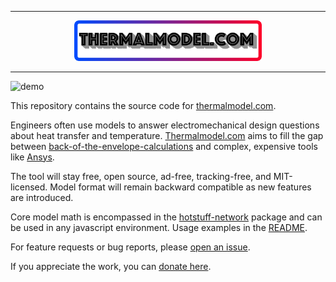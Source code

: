 ***

<p align="center">
  <img width="300" src="https://github.com/robinovitch61/hotstuff/blob/main/src/img/thermalmodel-logo.png">
</p>

***

![demo](https://user-images.githubusercontent.com/8892054/156910428-92e18984-461b-4f7b-ab5f-ce09b0c5c0c7.gif)

This repository contains the source code for [thermalmodel.com](https://thermalmodel.com).

Engineers often use models to answer electromechanical design questions about heat transfer and temperature. [Thermalmodel.com](https://thermalmodel.com)
aims to fill the gap between [back-of-the-envelope-calculations](https://en.wikipedia.org/wiki/Back-of-the-envelope_calculation)
and complex, expensive tools like [Ansys](https://www.ansys.com/).

The tool will stay free, open source, ad-free, tracking-free, and MIT-licensed. Model format will remain backward compatible as new features are introduced.

Core model math is encompassed in the [hotstuff-network](https://github.com/robinovitch61/hotstuff/tree/main/packages/hotstuff-network) package
and can be used in any javascript environment. Usage examples in the [README](https://github.com/robinovitch61/hotstuff/tree/main/packages/hotstuff-network#usage).

For feature requests or bug reports, please [open an issue](https://github.com/robinovitch61/hotstuff/issues/new).

If you appreciate the work, you can [donate here](https://ko-fi.com/robinovitch61).
